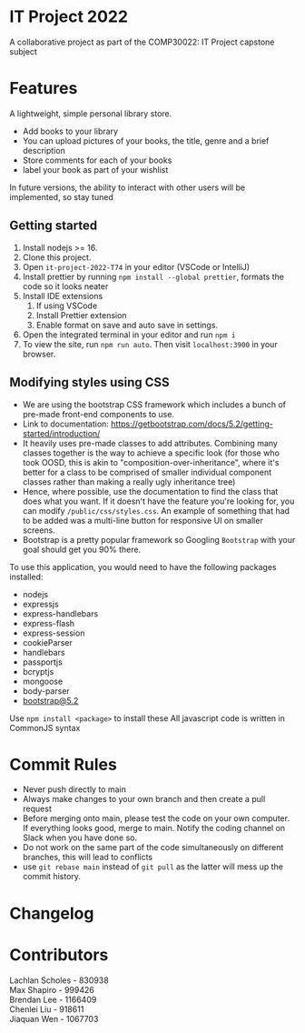 # IT Project 2022 
A collaborative project as part of the COMP30022: IT Project capstone subject

# Features
A lightweight, simple personal library store.

- Add books to your library
- You can upload pictures of your books, the title, genre and a brief description
- Store comments for each of your books
- label your book as part of your wishlist

 In future versions, the ability to interact with other users will be implemented, so stay tuned

 ## Getting started

 1. Install nodejs >= 16.
 2. Clone this project.
 3. Open `it-project-2022-T74` in your editor (VSCode or IntelliJ)
 4. Install prettier by running `npm install --global prettier`, formats the code so it looks neater
 5. Install IDE extensions
     1. If using VSCode
     2. Install Prettier extension
     3. Enable format on save and auto save in settings.
 6. Open the integrated terminal in your editor and run `npm i`
 7. To view the site, run `npm run auto`. Then visit `localhost:3900` in your browser.

 ## Modifying styles using CSS

 * We are using the bootstrap CSS framework which includes a bunch of pre-made front-end
   components to use.
 * Link to documentation: https://getbootstrap.com/docs/5.2/getting-started/introduction/
 * It heavily uses pre-made classes to add attributes. Combining many classes together is the way to achieve a specific
   look (for those who took OOSD, this is akin to "composition-over-inheritance", where it's better for a class to be
   comprised of smaller individual component classes rather than making a really ugly inheritance tree)
 * Hence, where possible, use the documentation to find the class that does what you want. If it doesn't have the feature
   you're looking for, you can modify `/public/css/styles.css`. An example of something that had to be added was a
   multi-line button for responsive UI on smaller screens.
 * Bootstrap is a pretty popular framework so Googling `Bootstrap` with your goal should get you 90% there.


To use this application, you would need to have the following packages installed:
- nodejs
- expressjs
- express-handlebars
- express-flash
- express-session
- cookieParser
- handlebars
- passportjs
- bcryptjs
- mongoose
- body-parser
- bootstrap@5.2

Use `npm install <package>` to install these
All javascript code is written in CommonJS syntax

# Commit Rules
- Never push directly to main
- Always make changes to your own branch and then create a pull request
- Before merging onto main, please test the code on your own computer. If everything looks good, merge to main. Notify the coding channel on Slack when you have done so.
- Do not work on the same part of the code simultaneously on different branches, this will lead to conflicts
- use `git rebase main` instead of `git pull` as the latter will mess up the commit history.

# Changelog


# Contributors

Lachlan Scholes - 830938  
Max Shapiro - 999426  
Brendan Lee - 1166409  
Chenlei Liu - 918611  
Jiaquan Wen - 1067703  
